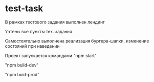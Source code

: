 # test-task

В рамках тестового задания выполнен лендинг  

Учтены все пункты тех. задания  

Самостоятельно выполнена реализация бургера-шапки, изменение состояний при наведении  

Проект запускается командами "npm start"  

"npm build-dev"  
  
"npm buid-prod"

